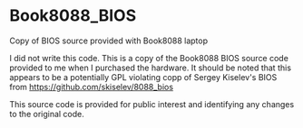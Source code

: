 # Book8088_BIOS
Copy of BIOS source provided with Book8088 laptop

I did not write this code. This is a copy of the Book8088 BIOS source code provided to me when I purchased the hardware. It should be noted that this appears to be a potentially GPL violating copp of Sergey Kiselev's BIOS from https://github.com/skiselev/8088_bios

This source code is provided for public interest and identifying any changes to the original code.
